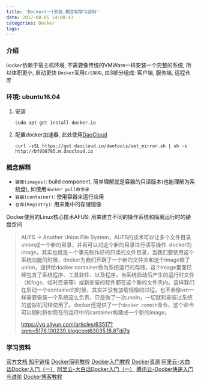 ```yaml
---
title: 'Docker(一)安装,概念和学习资料'
date: 2017-08-05 14:08:43
categories: Docker
tags:
---
```


### 介绍
`Docker`依赖于宿主机环境, 不需要像传统的VMWare一样安装一个完整的系统, 所以体积更小, 启动更快
`Docker`采用`C/S架构`, 由3部分组成: 客户端, 服务端, 远程仓库


### 环境: ubuntu16.04

1. 安装
   ```
   sudo apt-get install docker.io
   ```

2. 配置docker加速器, 此处使用[DaoCloud](https://www.daocloud.io/mirror#accelerator-doc)
   ```
   curl -sSL https://get.daocloud.io/daotools/set_mirror.sh | sh -s http://bf898785.m.daocloud.io
   ```

### 概念解释

- `镜像(images)`: build component, 简单理解就是容器的只读版本(也能理解为系统盘), 如使用`docker pull命令来`
- `容器(container)`: 使用容器来运行应用
- `仓库(Registry)`: 用来集中的存储镜像

Docker使用的Linux核心技术AFUS: 用来建立不同的操作系统和隔离运行时的硬盘空间

> AUFS -> Another Union File System，AUFS的技术可以让多个文件目录union成一个新的目录，并且可以对这个新的目录进行读写操作. docker的Image，其实也就是一个事先制作好的只读的文件目录，当我们要使用这个系统功能的时候，docker为我们开辟了一个新的文件夹和这个image做了union，提供给docker container做为系统运行的存储，这个image里面已经包含了系统程序、工具软件、以及程序，当系统启动后产生的运行时文件（如logs、临时目录等）或新安装的软件都在这个新的文件夹内。这样我们在启动一个container的时候，其实并没有加载镜像的过程，也不会像vm一样需要安装一个系统这么负责，只是做了一次unoin，一切就和安装过系统的虚拟机同样使用了。docker还提供了一个`docker commit`命令，这个命令可以随时将你现在的运行中的cantainer构建成一个新的image。
>
> https://yq.aliyun.com/articles/63517?spm=5176.100239.blogcont63035.18.8Tdj7g


### 学习资料
[官方文档 ](http://link.zhihu.com/?target=https%3A//docs.docker.com/)
[知乎链接](https://zhuanlan.zhihu.com/p/22005181)
[Docker简明教程](http://open.daocloud.io/learning-docker/)
[Docker入门教程](http://dockone.io/article/111)
[Docker资源](http://www.docker.org.cn/page/resources.html)
[阿里云-大白话Docker入门（一）](https://yq.aliyun.com/articles/63035?spm=5176.100239.blogcont63517.18.eZV2Mv)
[阿里云-大白话Docker入门（一）](https://yq.aliyun.com/articles/63517?spm=5176.100239.blogcont63035.18.KUHo9D)
[腾讯云-Docker快速入门与进阶](https://www.qcloud.com/community/article/299094)
[Docker博客教程](http://hello1024world.com/page/3/)

<!--more-->
